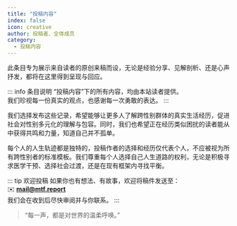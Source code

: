 ```yaml
---
title: "投稿内容"
index: false
icon: creative
author: 投稿者、全体成员
category:
  - 投稿内容
---
```



此条目专为展示来自读者的原创来稿而设，无论是经验分享、见解剖析、还是心声抒发，都将在这里得到呈现与回应。

::: info 条目说明
“投稿内容”下的所有内容，均由本站读者提供。  
我们珍视每一份真实的观点，也感谢每一次勇敢的表达。
:::

我们选择发布这些记录，希望能够让更多人了解跨性别群体的真实生活经历，促进社会对性别多元化的理解与包容。同时，我们也希望正在经历类似困扰的读者能从中获得共鸣和力量，知道自己并不孤单。

每个人的人生轨迹都是独特的，投稿作者的选择和经历仅代表个人，不应被视为所有跨性别者的标准模板。我们尊重每个人选择自己人生道路的权利，无论是积极寻求医学干预、选择社会过渡，还是在现有框架内寻找平衡。

::: tip 欢迎投稿
如果你也有想法、有故事，欢迎将稿件发送至：  
✉️ **mail@mtf.report**  
我们会在收到后尽快审阅并与你联系。
:::

> “每一声，都是对世界的温柔呼唤。”  